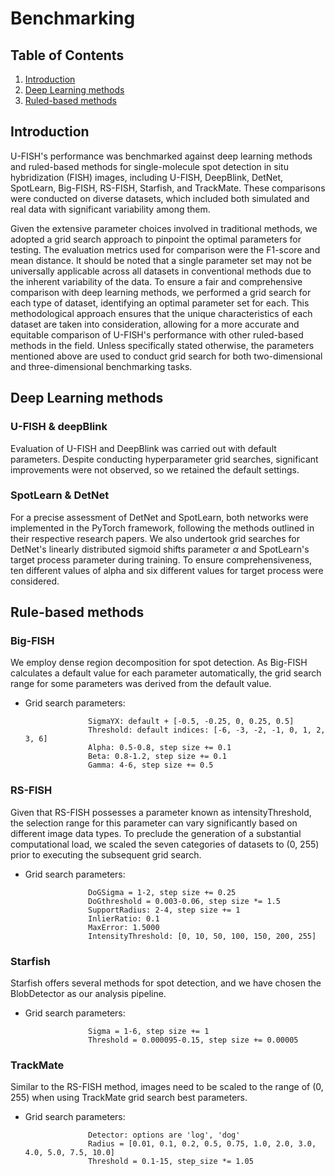 # Benchmarking

## Table of Contents

1. [Introduction](#introduction)
2. [Deep Learning methods](#deep-learning-methods)
3. [Ruled-based methods](#rule-based-methods)



## Introduction
U-FISH's performance was benchmarked against deep learning methods and ruled-based methods for single-molecule spot detection in situ hybridization (FISH) images, including U-FISH, DeepBlink, DetNet, SpotLearn, Big-FISH, RS-FISH, Starfish, and TrackMate. These comparisons were conducted on diverse datasets, which included both simulated and real data with significant variability among them. 

Given the extensive parameter choices involved in traditional methods, we adopted a grid search approach to pinpoint the optimal parameters for testing. The evaluation metrics used for comparison were the F1-score and mean distance. It should be noted that a single parameter set may not be universally applicable across all datasets in conventional methods due to the inherent variability of the data. To ensure a fair and comprehensive comparison with deep learning methods, we performed a grid search for each type of dataset, identifying an optimal parameter set for each. This methodological approach ensures that the unique characteristics of each dataset are taken into consideration, allowing for a more accurate and equitable comparison of U-FISH's performance with other ruled-based methods in the field.
Unless specifically stated otherwise, the parameters mentioned above are used to conduct grid search for both two-dimensional and three-dimensional benchmarking tasks.
## Deep Learning methods


### U-FISH & deepBlink
Evaluation of U-FISH and DeepBlink was carried out with default parameters. Despite conducting hyperparameter grid searches, significant improvements were not observed, so we retained the default settings.


### SpotLearn & DetNet
For a precise assessment of DetNet and SpotLearn, both networks were implemented in the PyTorch framework, following the methods outlined in their respective research papers. We also undertook grid searches for DetNet's linearly distributed sigmoid shifts parameter $\alpha$ and SpotLearn's target process parameter during training. To ensure comprehensiveness, ten different values of alpha and six different values for target process were considered.


## Rule-based methods

### Big-FISH

We employ dense region decomposition for spot detection. As Big-FISH calculates a default value for each parameter automatically, the grid search range for some parameters was derived from the default value. 
* Grid search parameters:
                 
                    SigmaYX: default + [-0.5, -0.25, 0, 0.25, 0.5]
                    Threshold: default indices: [-6, -3, -2, -1, 0, 1, 2, 3, 6]
                    Alpha: 0.5-0.8, step size += 0.1
                    Beta: 0.8-1.2, step size += 0.1
                    Gamma: 4-6, step size += 0.5
  

### RS-FISH
Given that RS-FISH possesses a parameter known as intensityThreshold, the selection range for this parameter can vary significantly based on different image data types. To preclude the generation of a substantial computational load, we scaled the seven categories of datasets to (0, 255) prior to executing the subsequent grid search.
* Grid search parameters:
  
                    DoGSigma = 1-2, step size += 0.25
                    DoGthreshold = 0.003-0.06, step size *= 1.5 
                    SupportRadius: 2-4, step size += 1
                    InlierRatio: 0.1
                    MaxError: 1.5000
                    IntensityThreshold: [0, 10, 50, 100, 150, 200, 255]

  
### Starfish
 Starfish offers several methods for spot detection, and we have chosen the BlobDetector as our analysis pipeline.
* Grid search parameters:
  
                    Sigma = 1-6, step size += 1
                    Threshold = 0.000095-0.15, step size += 0.00005

  
### TrackMate
Similar to the RS-FISH method, images need to be scaled to the range of (0,  255) when using TrackMate grid search best parameters.
* Grid search parameters:
  
                    Detector: options are 'log', 'dog'
                    Radius = [0.01, 0.1, 0.2, 0.5, 0.75, 1.0, 2.0, 3.0, 4.0, 5.0, 7.5, 10.0]
                    Threshold = 0.1-15, step_size *= 1.05 

